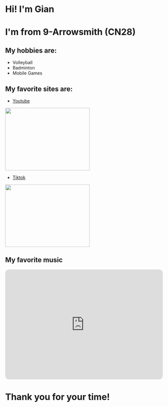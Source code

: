# Hi! I'm Gian
# I'm from 9-Arrowsmith (CN28)

## My hobbies are:
- Volleyball
- Badminton
- Mobile Games

## My favorite sites are:
- [Youtube](https://youtube.com)

<img src="https://encrypted-tbn0.gstatic.com/images?q=tbn:ANd9GcT_4N37TIgWC_QLpspNwGddZH8DhzljeYMFnA&s" width="270" height="200">

-  [Tiktok](https://tiktok.com)

<img src="https://p16-tiktokcdn-com.akamaized.net/obj/tiktok-obj/a6d99e932d10679131cb7c5684eb654c.png" width="270" height="200">

## My favorite music

<iframe style="border-radius:12px" src="https://open.spotify.com/embed/album/392p3shh2jkxUxY2VHvlH8?utm_source=generator" width="100%" height="352" frameBorder="0" allowfullscreen="" allow="autoplay; clipboard-write; encrypted-media; fullscreen; picture-in-picture" loading="lazy"></iframe>

# Thank you for your time!
